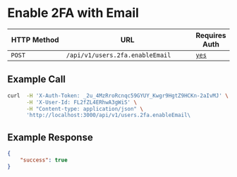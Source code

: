 # Enable 2FA with Email

<table><thead><tr><th width="163">HTTP Method</th><th width="321">URL</th><th>Requires Auth</th></tr></thead><tbody><tr><td><code>POST</code></td><td><code>/api/v1/users.2fa.enableEmail</code></td><td><a href="../../authentication-endpoints/"><code>yes</code></a></td></tr></tbody></table>

## Example Call

```bash
curl  -H 'X-Auth-Token: _2u_4MzRroRcnqc59GYUY_Kwgr9HgtZ9HCKn-2aIvMJ' \
      -H 'X-User-Id: FL2fZL4ERhwA3gWiS' \
      -H "Content-type: application/json" \
      'http://localhost:3000/api/v1/users.2fa.enableEmail\
```

## Example Response

```json
{
    "success": true
}
```
